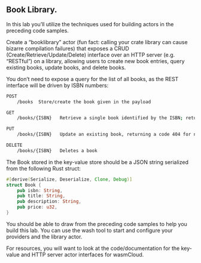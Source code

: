## Book Library.

In this lab you’ll utilize the techniques used for building actors in the preceding code samples. 

Create a “booklibrary” actor (fun fact: calling your crate library can cause bizarre compilation failures) that exposes a CRUD (Create/Retrieve/Update/Delete) interface over an HTTP server (e.g. “RESTful”) on a library, allowing users to create new book entries, query existing books, update books, and delete books.

You don’t need to expose a query for the list of all books, as the REST interface will be driven by ISBN numbers:

```bash
POST
	/books 	Store/create the book given in the payload

GET
	/books/{ISBN} 	Retrieve a single book identified by the ISBN; returns a 404 for a non-existent book

PUT
	/books/{ISBN} 	Update an existing book, returning a code 404 for non-existent book

DELETE
	/books/{ISBN} 	Deletes a book
```

The Book stored in the key-value store should be a JSON string serialized from the following Rust struct:

```rust
#[derive(Serialize, Deserialize, Clone, Debug)]
struct Book {
    pub isbn: String,
    pub title: String,
    pub description: String,
    pub price: u32,
}
```

You should be able to draw from the preceding code samples to help you build this lab. You can use the wash tool to start and configure your providers and the library actor. 

For resources, you will want to look at the code/documentation for the key-value and HTTP server actor interfaces for wasmCloud.
